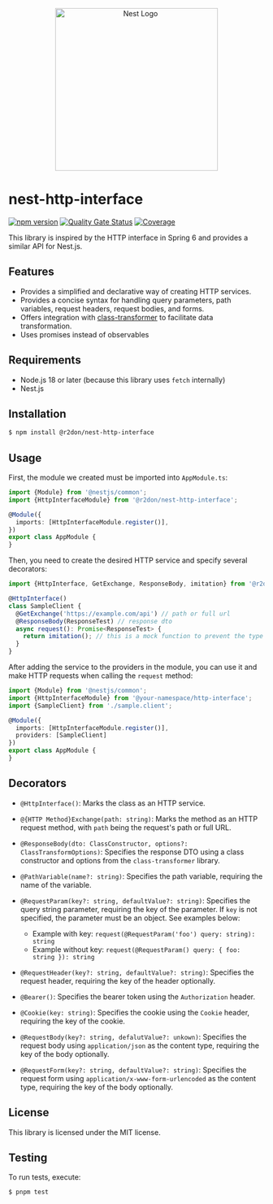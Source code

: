 <p align="center">
  <a href="http://nestjs.com"><img src="https://nestjs.com/img/logo_text.svg" alt="Nest Logo" width="320" /></a>
</p>

# nest-http-interface

[![npm version](https://badge.fury.io/js/@r2don%2Fnest-http-interface.svg)](https://badge.fury.io/js/@r2don%2Fnest-http-interface)
[![Quality Gate Status](https://sonarcloud.io/api/project_badges/measure?project=r2don_nest-http-interface&metric=alert_status)](https://sonarcloud.io/summary/new_code?id=r2don_nest-http-interface)
[![Coverage](https://sonarcloud.io/api/project_badges/measure?project=r2don_nest-http-interface&metric=coverage)](https://sonarcloud.io/summary/new_code?id=r2don_nest-http-interface)

This library is inspired by the HTTP interface in Spring 6 and provides a similar API for Nest.js.

## Features

- Provides a simplified and declarative way of creating HTTP services.
- Provides a concise syntax for handling query parameters, path variables, request headers, request bodies, and forms.
- Offers integration with [class-transformer](https://github.com/typestack/class-transformer) to facilitate data
  transformation.
- Uses promises instead of observables

## Requirements

- Node.js 18 or later (because this library uses `fetch` internally)
- Nest.js

## Installation

```bash
$ npm install @r2don/nest-http-interface
```

## Usage

First, the module we created must be imported into `AppModule.ts`:

```ts
import {Module} from '@nestjs/common';
import {HttpInterfaceModule} from '@r2don/nest-http-interface';

@Module({
  imports: [HttpInterfaceModule.register()],
})
export class AppModule {
}
```

Then, you need to create the desired HTTP service and specify several decorators:

```ts
import {HttpInterface, GetExchange, ResponseBody, imitation} from '@r2don/nest-http-interface';

@HttpInterface()
class SampleClient {
  @GetExchange('https://example.com/api') // path or full url
  @ResponseBody(ResponseTest) // response dto
  async request(): Promise<ResponseTest> {
    return imitation(); // this is a mock function to prevent the type error
  }
}
```

After adding the service to the providers in the module, you can use it and make HTTP requests when calling
the `request` method:

```ts
import {Module} from '@nestjs/common';
import {HttpInterfaceModule} from '@your-namespace/http-interface';
import {SampleClient} from './sample.client';

@Module({
  imports: [HttpInterfaceModule.register()],
  providers: [SampleClient]
})
export class AppModule {
}
```

## Decorators

- `@HttpInterface()`: Marks the class as an HTTP service.

- `@{HTTP Method}Exchange(path: string)`: Marks the method as an HTTP request method, with `path` being the request's
  path or full URL.

- `@ResponseBody(dto: ClassConstructor, options?: ClassTransformOptions)`: Specifies the response DTO using a class
  constructor and options from the `class-transformer` library.

- `@PathVariable(name?: string)`: Specifies the path variable, requiring the name of the variable.

- `@RequestParam(key?: string, defaultValue?: string)`: Specifies the query string parameter, requiring the key of the
  parameter. If `key` is not specified, the parameter must be an object. See examples below:
    - Example with key: `request(@RequestParam('foo') query: string): string`
    - Example without key: `request(@RequestParam() query: { foo: string }): string`

- `@RequestHeader(key?: string, defaultValue?: string)`: Specifies the request header, requiring the key of the header
  optionally.

- `@Bearer()`: Specifies the bearer token using the `Authorization` header.

- `@Cookie(key: string)`: Specifies the cookie using the `Cookie` header, requiring the key of the cookie.

- `@RequestBody(key?: string, defalutValue?: unkown)`: Specifies the request body using `application/json` as the
  content type, requiring the key of the body optionally.

- `@RequestForm(key?: string, defaultValue?: string)`: Specifies the request form
  using `application/x-www-form-urlencoded` as the content type, requiring the key of the body optionally.

## License

This library is licensed under the MIT license.

## Testing

To run tests, execute:

```bash
$ pnpm test
```
